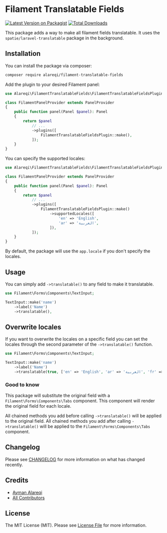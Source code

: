 # Filament Translatable Fields

[![Latest Version on Packagist](https://img.shields.io/packagist/v/alareqi/filament-translatable-fields.svg?style=flat-square)](https://packagist.org/packages/alareqi/filament-translatable-fields)
[![Total Downloads](https://img.shields.io/packagist/dt/alareqi/filament-translatable-fields.svg?style=flat-square)](https://packagist.org/packages/alareqi/filament-translatable-fields)

This package adds a way to make all filament fields translatable.
It uses the `spatie/laravel-translatable` package in the background.

## Installation

You can install the package via composer:

```bash
composer require alareqi/filament-translatable-fields
```

Add the plugin to your desired Filament panel:

```php
use Alareqi\FilamentTranslatableFields\FilamentTranslatableFieldsPlugin;

class FilamentPanelProvider extends PanelProvider
{
    public function panel(Panel $panel): Panel
    {
        return $panel
            // ...
            ->plugins([
                FilamentTranslatableFieldsPlugin::make(),
            ]);
    }
}
```

You can specify the supported locales:

```php
use Alareqi\FilamentTranslatableFields\FilamentTranslatableFieldsPlugin;

class FilamentPanelProvider extends PanelProvider
{
    public function panel(Panel $panel): Panel
    {
        return $panel
            // ...
            ->plugins([
                FilamentTranslatableFieldsPlugin::make()
                    ->supportedLocales([
                        'en' => 'English',
                        'ar' => 'العربية',
                    ]),
            ]);
    }
}
```

By default, the package will use the `app.locale` if you don't specify the locales.

## Usage

You can simply add `->translatable()` to any field to make it translatable.

```php
use Filament\Forms\Components\TextInput;

TextInput::make('name')
    ->label('Name')
    ->translatable(),
```

## Overwrite locales

If you want to overwrite the locales on a specific field you can set the locales through the second parameter of the `->translatable()` function.

```php
use Filament\Forms\Components\TextInput;

TextInput::make('name')
    ->label('Name')
    ->translatable(true, ['en' => 'English', 'ar' => 'العربية', 'fr' => 'French']),
```

### Good to know

This package will substitute the original field with a `Filament\Forms\Components\Tabs` component. This component will render the original field for each locale.

All chained methods you add before calling `->translatable()` will be applied to the original field.
All chained methods you add after calling `->translatable()` will be applied to the `Filament\Forms\Components\Tabs` component.

## Changelog

Please see [CHANGELOG](CHANGELOG.md) for more information on what has changed recently.

## Credits

- [Ayman Alareqi](https://github.com/AymanAlareqi)
- [All Contributors](../../contributors)

## License

The MIT License (MIT). Please see [License File](LICENSE.md) for more information.

